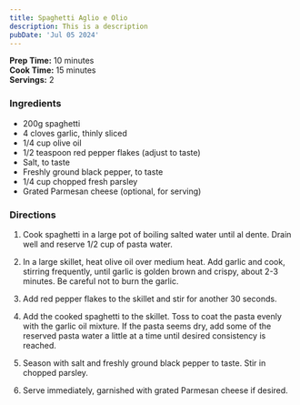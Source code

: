 ```yaml
---
title: Spaghetti Aglio e Olio
description: This is a description
pubDate: 'Jul 05 2024'
---
```


**Prep Time:** 10 minutes  
**Cook Time:** 15 minutes  
**Servings:** 2  

### Ingredients

- 200g spaghetti
- 4 cloves garlic, thinly sliced
- 1/4 cup olive oil
- 1/2 teaspoon red pepper flakes (adjust to taste)
- Salt, to taste
- Freshly ground black pepper, to taste
- 1/4 cup chopped fresh parsley
- Grated Parmesan cheese (optional, for serving)

### Directions

1. Cook spaghetti in a large pot of boiling salted water until al dente. Drain well and reserve 1/2 cup of pasta water.

2. In a large skillet, heat olive oil over medium heat. Add garlic and cook, stirring frequently, until garlic is golden brown and crispy, about 2-3 minutes. Be careful not to burn the garlic.

3. Add red pepper flakes to the skillet and stir for another 30 seconds.

4. Add the cooked spaghetti to the skillet. Toss to coat the pasta evenly with the garlic oil mixture. If the pasta seems dry, add some of the reserved pasta water a little at a time until desired consistency is reached.

5. Season with salt and freshly ground black pepper to taste. Stir in chopped parsley.

6. Serve immediately, garnished with grated Parmesan cheese if desired.
